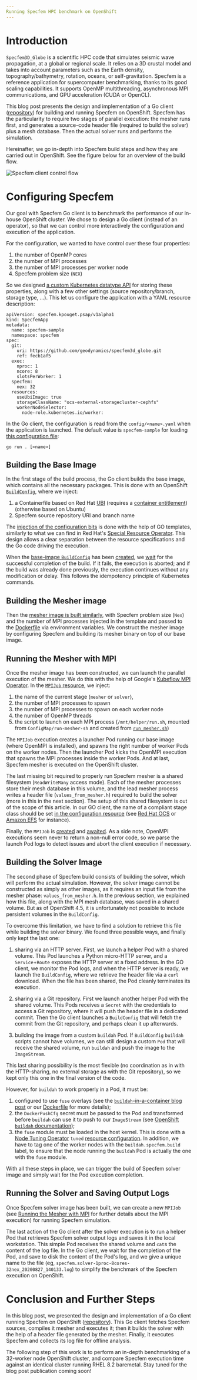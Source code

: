 ```yaml
---
Running Specfem HPC benchmark on OpenShift
---
```


Introduction
============

`Specfem3D_Globe` is a scientific HPC code that simulates seismic wave
propagation, at a global or regional scale. It relies on a 3D crustal
model and takes into account parameters such as the Earth density,
topography/bathymetry, rotation, oceans, or self-gravitation.  Specfem
is a reference application for supercomputer benchmarking, thanks to
its good scaling capabilities. It supports OpenMP multithreading,
asynchronous MPI communications, and GPU acceleration (CUDA or
OpenCL).

This blog post presents the design and implementation of a Go client
([repository](https://github.com/openshift-psap/specfem-client)) for
building and running Specfem on OpenShift. Specfem has the
particularity to require two stages of parallel execution: the mesher
runs first, and generates a source-code header file (required to build
the solver) plus a mesh database. Then the actual solver runs and
performs the simulation.

Hereinafter, we go in-depth into Specfem build steps and how they
are carried out in OpenShift. See the figure below for an overview of
the build flow.

![Specfem client control flow](control-flow.png)

Configuring Specfem
===================

Our goal with Specfem Go client is to benchmark the performance of our
in-house OpenShift cluster. We chose to design a Go client (instead of
an operator), so that we can control more interactively the
configuration and execution of the application.

For the configuration, we wanted to have control over these four
properties:
1. the number of OpenMP cores
2. the number of MPI processes
3. the number of MPI processes per worker node
4. Specfem problem size (`NEX`)

So we designed [a custom Kubernetes datatype API] for storing these
properties, along with a few other settings (source repository/branch,
storage type, ...). This let us configure the application with a YAML
resource description:

```
apiVersion: specfem.kpouget.psap/v1alpha1
kind: SpecfemApp
metadata:
  name: specfem-sample
  namespace: specfem
spec:
  git:
    uri: https://github.com/geodynamics/specfem3d_globe.git
    ref: fecb1af5
  exec:
    nproc: 1
    ncore: 8
    slotsPerWorker: 1
  specfem:
    nex: 32
  resources:
    useUbiImage: true
    storageClassName: "ocs-external-storagecluster-cephfs"
    workerNodeSelector:
      node-role.kubernetes.io/worker:
```

In the Go client, the configuration is read from the
`config/<name>.yaml` when the application is launched. The default
value is `specfem-sample` for loading
[this configuration file](specfem-sample):

```
go run . [<name>]
```

[a custom Kubernetes datatype API]: https://github.com/openshift-psap/specfem-client-api/blob/v1.0/pkg/apis/specfem/v1alpha1/specfemapp_types.go
[specfem-sample]: https://github.com/openshift-psap/specfem-client/blob/v1.0/config/specfem-sample.yaml

Building the Base Image
-----------------------

In the first stage of the build process, the Go client builds the base
image, which contains all the necessary packages. This is done with an
OpenShift [`BuildConfig`], where we inject:
1. a Containerfile based on Red Hat [UBI] (requires a
[container entitlement]) (otherwise based on Ubuntu)
2. Specfem source repository URI and branch name

The [injection of the configuration bits] is done with the help of GO
templates, similarly to what we can find in Red Hat's
[Special Resource Operator]. This design allows a clear separation
between the resource specifications and the Go code driving the
execution.

When the [base-image `BuildConfig`] has been [created][base_bc_created],
we [wait][base_bc_wait] for the successful completion of the build. If
it fails, the execution is aborted; and if the build was already done
previously, the execution continues without any modification or
delay. This follows the idempotency principle of Kubernetes commands.

[`BuildConfig`]: https://github.com/openshift-psap/specfem-client/blob/v1.0/manifests/01_buildconfig_base.yaml
[UBI]: https://www.redhat.com/en/blog/introducing-red-hat-universal-base-image
[container entitlement]: https://www.openshift.com/blog/how-to-use-entitled-image-builds-to-build-drivercontainers-with-ubi-on-openshift
[injection of the configuration bits]: https://github.com/openshift-psap/specfem-client/blob/v1.0/create.go#L85
[Special Resource Operator]: https://github.com/openshift-psap/special-resource-operator/blob/659da39/pkg/controller/specialresource/resources.go#L205
[base-image `BuildConfig`]: https://github.com/openshift-psap/specfem-client/blob/v1.0/manifests/01_buildconfig_base.yaml
[base_bc_created]: https://github.com/openshift-psap/specfem-client/blob/v1.0/resources_manager.go#L37
[base_bc_wait]: https://github.com/openshift-psap/specfem-client/blob/v1.0/run_and_wait.go#L227

Building the Mesher image
-------------------------

Then the [mesher image is built similarly][mesher_build], with Specfem
problem size (`Nex`) and the number of MPI processes injected in the
template and passed to the [Dockerfile][mesher_dockerfile] via
environment variables. We construct the mesher image by configuring
Specfem and building its mesher binary on top of our base image.

[mesher_build]: https://github.com/openshift-psap/specfem-client/blob/v1.0/manifests/02_buildconfig_mesher.yaml
[mesher_dockerfile]: https://github.com/openshift-psap/specfem-client/blob/v1.0/manifests/Dockerfile.mesher

Running the Mesher with MPI
---------------------------
<a name="running-the-mesher"></a>

Once the mesher image has been constructed, we can launch the parallel
execution of the mesher. We do this with the help of Google's
[Kubeflow MPI Operator]. In the [`MPIJob` resource], we inject:
1. the name of the current stage (`mesher` or `solver`),
2. the number of MPI processes to spawn
3. the number of MPI processes to spawn on each worker node
4. the number of OpenMP threads
5. the script to launch on each MPI process (`/mnt/helper/run.sh`,
mounted from `ConfigMap/run-mesher-sh` and created from [`run_mesher.sh`])

The `MPIJob` execution creates a launcher Pod running our base image
(where OpenMPI is installed), and spawns the right number of worker
Pods on the worker nodes. Then the launcher Pod kicks the OpenMPI
execution that spawns the MPI processes inside the worker Pods. And at
last, Specfem mesher is executed on the OpenShift cluster.

The last missing bit required to properly run Specfem mesher is a
shared filesystem (`ReadWriteMany` access mode). Each of the mesher
processes store their mesh database in this volume, and the lead
mesher process writes a header file (`values_from_mesher.h`) required
to build the solver (more in this in the next section). The setup of
this shared filesystem is out of the scope of this article. In our GO
client, the name of a compliant stage class should be set
[in the configuration resource] (see [Red Hat OCS] or [Amazon EFS] for
instance).

Finally, the `MPIJob` is [created][mpi_created] and
[awaited][mpi_awaited]. As a side note, OpenMPI executions seem never
to return a non-null error code, so we parse the launch Pod logs to
detect issues and abort the client execution if necessary.

[Kubeflow MPI Operator]: https://github.com/kubeflow/mpi-operator
[`MPIJob` resource]: https://github.com/openshift-psap/specfem-client/blob/v1.0/manifests/99_mpijob_meshersolver.yaml
[`run_mesher.sh`]: https://github.com/openshift-psap/specfem-client/blob/v1.0/manifests/run_mesher.sh
[in the configuration resource]: https://github.com/openshift-psap/specfem-client/blob/v1.0/config/specfem-sample.yaml#L18
[Red Hat OCS]: https://www.openshift.com/blog/introducing-openshift-container-storage-4-2
[Amazon EFS]: https://docs.openshift.com/container-platform/4.5/storage/persistent_storage/persistent-storage-efs.html
[mpi_created]: https://github.com/openshift-psap/specfem-client/blob/v1.0/resources_manager.go#L22
[mpi_awaited]: https://github.com/openshift-psap/specfem-client/blob/v1.0/run_and_wait.go#L439

Building the Solver Image
-------------------------

The second phase of Specfem build consists of building the solver,
which will perform the actual simulation. However, the solver image
cannot be constructed as simply as other images, as it requires an
input file from the mesher phase: `values_from_mesher.h`. In the
previous section, we explained how this file, along with the MPI mesh
database, was saved in a shared volume. But as of OpenShift 4.5, it is
unfortunately not possible to include persistent volumes in the
`BuildConfig`.

To overcome this limitation, we have to find a solution to retrieve
this file while building the solver binary. We found three possible
ways, and finally only kept the last one:

1. sharing via an HTTP server. First, we launch a helper Pod with a
shared volume. This Pod launches a Python micro-HTTP server, and a
`Service`+`Route` exposes the HTTP server at a fixed address. In the
GO client, we monitor the Pod logs, and when the HTTP server is ready,
we launch the `BuildConfig`, where we retrieve the header file via a
`curl` download. When the file has been shared, the Pod cleanly
terminates its execution.

2. sharing via a Git repository. First we launch another helper Pod
with the shared volume. This Pods receives a `Secret` with the
credentials to access a Git repository, where it will push the header
file in a dedicated commit. Then the Go client launches a
`BuildConfig` that will fetch the commit from the Git repository, and
perhaps clean it up afterwards.

3. building the image from a custom `buildah` Pod. If `BuildConfig`
`buildah` scripts cannot have volumes, we can still design a custom
`Pod` that will receive the shared volume, run `buildah` and push the
image to the `ImageStream`.

This last sharing possibility is the most flexible (no coordination as
in with the HTTP-sharing, no external storage as with the Git
repository), so we kept only this one in the final version of the
code.

However, for `buildah` to work properly in a Pod, it must be:
1. configured to use `fuse` overlays (see the
[`buildah`-in-a-container blog post][buildah_blogpost] or our
[Dockerfile][Dockerfile.mesher2solver] for more details);
2. the `DockerPushCfg` secret must be passed to the Pod and
transformed before `buildah` can use it to push to our `ImageStream`
(see [OpenShift `buildah` documentation]);
3. the `fuse` module must be loaded in the host kernel. This is done
with a [Node Tuning Operator] `tuned`
[resource configuration][tuned_resource]. In addition, we have to tag
one of the worker nodes with the `buildah.specfem.build` label, to
ensure that the node running the `buildah` Pod is actually the one
with the `fuse` module.

With all these steps in place, we can trigger the build of Specfem
solver image and simply wait for the Pod execution completion.

[OpenShift `buildah` documentation]: https://docs.openshift.com/container-platform/4.5/builds/custom-builds-buildah.html
[buildah_blogpost]: https://developers.redhat.com/blog/2019/08/14/best-practices-for-running-buildah-in-a-container/
[Dockerfile.mesher2solver]: https://github.com/openshift-psap/specfem-client/blob/v1.0/manifests/Dockerfile.mesher2solver_helper
[Node Tuning Operator]: https://docs.openshift.com/container-platform/4.5/scalability_and_performance/using-node-tuning-operator.html
[tuned_resource]: https://github.com/openshift-psap/specfem-client/blob/v1.0/manifests/05b_tuned_fuse-module.yaml

Running the Solver and Saving Output Logs
-----------------------------------------

Once Specfem solver image has been built, we can create a new `MPIJob`
(see [Running the Mesher with MPI](running-the-mesher) for further
details about the MPI execution) for running Specfem simulation.

The last action of the Go client after the solver execution is to run
a helper Pod that retrieves Specfem solver output logs and saves it in
the local workstation. This simple Pod receives the shared volume and
`cat`s the content of the log file. In the Go client, we wait for the
completion of the Pod, and save to disk the content of the Pod's log,
and we give a unique name to the file (eg,
`specfem.solver-1proc-8cores-32nex_20200827_140133.log`) to simplify
the benchmark of the Specfem execution on OpenShift.

Conclusion and Further Steps
============================

In this blog post, we presented the design and implementation of a Go
client running Specfem on OpenShift
([repository](https://github.com/openshift-psap/specfem-client)). This
Go client fetches Specfem sources, compiles it mesher and executes it;
then it builds the solver with the help of a header file generated by
the mesher. Finally, it executes Specfem and collects its log file for
offline analysis.

The following step of this work is to perform an in-depth benchmarking
of a 32-worker node OpenShift cluster, and compare Specfem execution
time against an identical cluster running RHEL 8.2 baremetal. Stay
tuned for the blog post publication coming soon!
